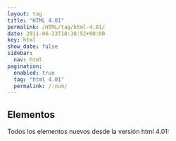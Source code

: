 ```yaml
---
layout: tag
title: "HTML 4.01"
permalink: /HTML/tag/html-4.01/
date: 2011-06-23T18:38:52+00:00
key: html
show_date: false
sidebar:
  nav: html
pagination: 
  enabled: true
  tag: "html 4.01"
  permalink: /:num/    
---
```




<h2>Elementos</h2>
Todos los elementos nuevos desde la versión html 4.01:
